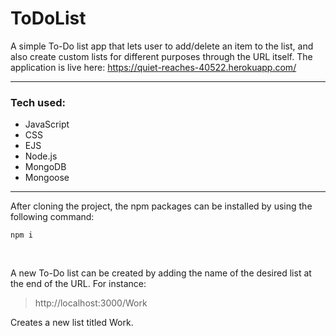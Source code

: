 # ToDoList

A simple To-Do list app that lets user to add/delete an item to the list, and also create custom lists for different purposes through the URL itself.
The application is live here: https://quiet-reaches-40522.herokuapp.com/

---

### Tech used:
* JavaScript
* CSS
* EJS
* Node.js
* MongoDB
* Mongoose
---

After cloning the project, the npm packages can be installed by using the following command:
```
npm i
```
<br>

A new To-Do list can be created by adding the name of the desired list at the end of the URL. For instance:

> http[]()://localhost:3000/Work

Creates a new list titled Work.
